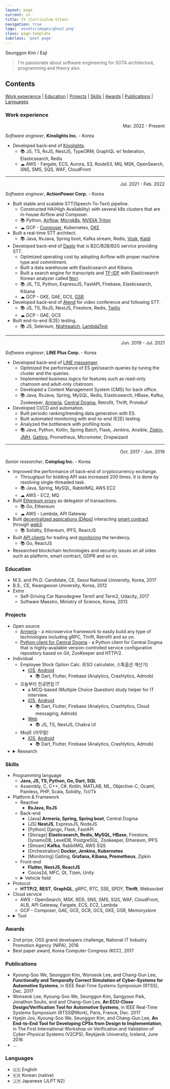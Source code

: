 ```yaml
---
layout: page
current: cv
title: CV (Curriculum Vitae)
navigation: true
logo: 'assets/images/ghost.png'
class: page-template
subclass: 'post page'
---
```


Seunggon Kim / Esji

> I'm passionate about software engineering for SOTA architecture, programming and theory also. 

## Contents
[Work experience](#work-experience) | [Education](#education) | [Projects](#projects) | [Skills](#skills) | [Awards](#awards) | [Publications](#publications) | [Languages](#languages)

### Work experience

<p align="right">Mar. 2022 - Present</p>

*Software engineer*, **Kinolights Inc.** - Korea
- Developed back-end of [Kinolights](https://kinolights.com/).
  - 📚 JS, TS, RxJS, NestJS, TypeORM, GraphQL w/ federation, Elasticsearch, Redis
  - ☁ AWS - Fargate, ECS, Aurora, S3, Route53, MQ, MSK, OpenSearch, SNS, SMS, SQS, WAF, CloudFront

---

<p align="right">Jul. 2021 - Feb. 2022</p>

*Software engineer*, **ActionPower Corp.** - Korea
- Built stable and scalable STT(Speech-To-Text) pipeline.
  - Constructed HA(High Availability) with several k8s clusters that are in-house Airflow and Composer.
  - 📚 Python, [Airflow](https://airflow.apache.org/), [Microk8s](https://microk8s.io/), [NVIDIA Triton](https://developer.nvidia.com/nvidia-triton-inference-server)
  - ☁ GCP - [Composer](https://cloud.google.com/composer), Kubernetes, [GKE](https://cloud.google.com/kubernetes-engine)
- Built a real-time STT architect.
  - 📚 Java, RxJava, Spring boot, Kafka stream, Redis, [Vosk](https://github.com/alphacep/vosk-api), [Kaldi](https://kaldi-asr.org/)
- Developed back-end of [Daglo](https://daglo.ai/) that is B2C/B2B/B2G service providing STT.
  - Optimized operating cost by adopting Airflow with proper machine type and commitment.
  - Built a data warehouse with Elasticsearch and Kibana.
  - Built a search engine for transcripts and [TF-IDF](https://en.wikipedia.org/wiki/Tf%E2%80%93idf) with Elasticsearch Korean analyzer called [Nori](https://www.elastic.co/guide/en/elasticsearch/plugins/current/analysis-nori.html).
  - 📚 JS, TS, Python, ExpressJS, FastAPI, Firebase, Elasticsearch, Kibana
  - ☁ GCP - GKE, GAE, GCS, [GSR](https://cloud.google.com/speech-to-text)
- Developed back-end of [Atend](https://atend.ai/) for video conference and following STT.
  - 📚 JS, TS, RxJS, NestJS, Firestore, Redis, [Twilio](https://www.twilio.com/docs/video/api)
  - ☁ GCP - GAE, GCS
- Built end-to-end (E2E) testing. 
  - 📚 JS, Selenium, [Nightwatch](https://nightwatchjs.org), [LambdaTest](https://www.lambdatest.com)

---

<p align="right">Jun. 2019 - Jul. 2021</p>

*Software engineer*, **LINE Plus Corp.** - Korea
- Developed back-end of [LINE messenger](https://line.me/).
  - Optimized the performance of ES get/search queries by tuning the cluster and the queries.
  - Implemented business logics for features such as read-only chatroom and adult-only chatroom.
  - Developed a Content Management System (CMS) for back office.
  - 📚 Java, RxJava, Spring, MySQL, Redis, Elasticsearch, HBase, Kafka, Zookeeper, [Armeria](https://github.com/line/armeria), [Central Dogma](https://github.com/line/centraldogma), Retrofit, Thrift, Protobuf
- Developed CI/CD and automation.
  - Built periodic ranking/trending data generation with ES.
  - Built automated monitoring with end-to-end (E2E) testing.
  - Analyzed the bottleneck with profiling tools.
  - 📚 Java, Python, Kotlin, Spring Batch, Flask, Jenkins, Ansible, [Zipkin](https://zipkin.io), [JMH](https://github.com/openjdk/jmh), [Gatling](https://gatling.io), Prometheus, Micrometer, Dropwizard

---

<p align="right">Oct. 2017 - Jun. 2019</p>

*Senior researcher*, **Coinplug Inc.** - Korea
- Improved the performance of back-end of cryptocurrency exchange.
  - Throughput for bidding API was increased 200 times. It is done by resolving single-threaded task.
  - 📚 Java, Spring, MySQL, RabbitMQ, AWS EC2
  - ☁ AWS - EC2, MQ
- Built [Ethereum proxy](https://github.com/hexoul/aws-lambda-eth-proxy) as delegator of transactions.
  - 📚 Go, Ethereum
  - ☁ AWS - Lambda, API Gateway
- Built [decentralized appications (DApp)](https://github.com/hexoul?tab=repositories&q=dapp) interacting [smart contract](https://github.com/hexoul/governance-contract) through [web3](https://github.com/hexoul/meta-web3).
  - 📚 Solidity, Ethereum, IPFS, ReactJS
- Built [API clients](https://github.com/hexoul?tab=repositories&q=api-client) for trading and [monitoring](https://github.com/hexoul/coinmarketcap-react-chart) the tendency.
  - 📚 Go, ReactJS
- Researched blockchain technologies and security issues on all sides such as platform, smart contract, GDPR and so on.

### Education
- M.S. and Ph.D. Candidate, CE, Seoul National University, Korea, 2017
- B.S., CE, Kwangwoon University, Korea, 2012
- *Extra*
  - Self-Driving Car Nanodegree Term1 and Term2, Udacity, 2017
  - Software Maestro, Ministry of Science, Korea, 2013

### Projects
- Open source
  - [Armeria](https://github.com/line/armeria/pulls?q=is%3Apr+author%3Ahexoul+is%3Aclosed) - a microservice framework to easily build any type of technologies including gRPC, Thrift, Retrofit and so on.
  - [Python client for Central Dogma](https://github.com/line/centraldogma-python/pulls?q=is%3Apr+author%3Ahexoul+is%3Aclosed) - a Python client for Central Dogma that is highly-available version-controlled service configuration repository based on Git, ZooKeeper and HTTP/2.
- Individual
  - Employee Stock Option Calc. (ESO calculator, 스톡옵션 계산기)
    - [iOS](https://apps.apple.com/app/id1609432239), [Android](https://play.google.com/store/apps/details?id=hexoul.stockoption.calculator)
      - 📚 Dart, Flutter, Firebase (Analytics, Crashlytics, Admob)
  - 오늘부터 전공면접 IT
    - a MCQ-based (Multiple Choice Question) study helper for IT interview.
    - [iOS](https://apps.apple.com/app/id1526993862), [Android](https://play.google.com/store/apps/details?id=com.whatseries.prepareinterview)
      - 📚 Dart, Flutter, Firebase (Analytics, Crashlytics, Cloud messaging, Admob)
    - [Web](https://hexoul.github.io/prepare-interview-data)
      - 📚 JS, TS, NextJS, Chakra UI
  - MojiE (아무말)
    - [iOS](https://apps.apple.com/app/id1632701886), [Android](https://play.google.com/store/apps/details?id=hexoul.image.gen)
      - 📚 Dart, Flutter, Firebase (Analytics, Crashlytics, Admob)
- <details>
  <summary>Research</summary>
  <ul>
    <li>CPS-Sim, 2016 - 2017</li>
    <ul><li><a href='https://www.youtube.com/watch?v=Fex2G_o1kzo'>End-to-end tool</a> for developing CPS(Cyber Physical System)</li></ul>
    <li>ECU-level real-time simulator, 2013 - 2017</li>
    <ul><li>w/ Hyundai Motors</li></ul>
    <ul><li>Support verification of application logic on vehicle</li></ul>
    <li>Component based design theory and control kernel for CPS, 2013 - 2015</li>
    <ul><li>Demonstration <a target='_blank' href='https://www.youtube.com/watch?v=jOabWQ9EY3U'><sup>[1]</sup></a>, <a href='https://www.youtube.com/watch?v=tD4z7mAAjBg'><sup>[2]</sup></a></li></ul>
    <li>Real-time system SW on multicore and GPGPU for unmanned vehicles, 2016 - 2017</li>
    <li>Drone simulation for AED(Automatic External Defibrillator) delivery, 2017</li>
  </ul>
  </details>

### Skills
- Programming language
  - **Java, JS, TS, Python, Go, Dart, SQL**
  - Assembly, C, C++, C#, Kotlin, MATLAB, ML, Objective-C, Ocaml, Painless, PHP, Scala, Solidity, Tcl/Tk
- Platform & Framework
  - Reactive
    - **RxJava, RxJS**
  - Back-end
    - [Java] **Armeria, Spring, Spring boot**, Central Dogma
    - [JS] **NestJS**, ExpressJS, NodeJS
    - [Python] Django, Flask, FastAPI
    - [Storage] **Elasticsearch, Redis, MySQL, HBase**, Firestore, DynamoDB, LevelDB, PostgreSQL, Zookeeper, Ethereum, IPFS
    - [Stream] **Kafka**, RabbitMQ, AWS SQS
    - [Orchestration] **Docker, Jenkins, Kubernetes**
    - [Monitoring] Gatling, **Grafana, Kibana, Prometheus**, Zipkin
  - Front-end
    - **Flutter, NextJS, ReactJS**
    - Cocos2d, MFC, Qt, Tizen, Unity
  - <details>
    <summary>Vehicle field</summary>
    <ul>
    <li>[Simulator] CarSim, Torcs</li>
    <li>AutoBox, AUTOSAR, EB Tresos, Odin, Simulink</li>
    <li>FlexRay, CAN(Controller Area Network), CAN-FD</li>
    </ul>
    </details>
- Protocol
  - **HTTP/2**, **REST**, **GraphQL**, gRPC, RTC, SSE, SPDY, **Thrift**, Websocket
- Cloud service
  - AWS - OpenSearch, MSK, RDS, SNS, SMS, SQS, WAF, CloudFront, ALB, API Gateway, Fargate, ECS, EC2, Lambda
  - GCP - Composer, GAE, GCE, GCR, GCS, GKE, GSR, Memorystore
- <details>
  <summary>Tool</summary>
  <ul>
  <li>Github, Gitlab, Sourcetree, JSFiddle, Remix</li>
  <li>Slack, JIRA, Trello</li>
  <li>[Documentation] Confluence, Doxygen, Javadoc, Sphinx, Jekyll</li>
  <li>[Analysis] async-profiler, Dr.Memory, Valgrind, Black Duck Hub</li>
  <li>[Package manager] Gradle, Helm, npm, yarn, pip, dep</li>
  <li>Hardware-related</li>
  <ul><li>CodeWarrior, GreenHills, TASKING, Trace32</li></ul>
  <ul><li>Infineon(TC1797, TC275), STMicro(SPC56EL70), Freescale(MPC5606B), Raspberry Pi, Arduino</li></ul>
  <ul><li>CANalyzer, CANDB, PCAN-USB, Vector(VN1640, VN7600)</li></ul>
  </ul>
  </details>

### Awards
- 2nd prize, OSS grand developers challenge, National IT Industry Promotion Agency (NIPA), 2016
- Best paper award, Korea Computer Congress (KCC), 2017

### Publications
- Kyoung-Soo We, Seunggon Kim, Wonseok Lee, and Chang-Gun Lee, **Functionally and Temporally Correct Simulation of Cyber-Systems for Automotive Systems**, in IEEE Real-Time Systems Symposium (RTSS), Dec. 2017
- Wonseok Lee, Kyoung-Soo We, Seunggon Kim, Sangyoun Paik, Jonathon Soulis, and and Chang-Gun Lee, **An ECU-Close Design/Verification Tool for Automotive Systems**, in IEEE Real-Time Systems Symposium (RTSS@Work), Paris, France, Dec. 2017
- Hyejin Joo, Kyoung-Soo We, Seunggon Kim, and Chang-Gun Lee, **An End-to-End Tool for Developing CPSs from Design to Implementation**, in The First International Workshop on Verification and Validation of Cyber-Physical Systems (V2CPS), Reykjavik University, Iceland, June 2016
- ...

### Languages

- 🇺🇸 English
- 🇰🇷 Korean (native)
- 🇯🇵 Japanese (JLPT N2)